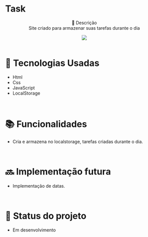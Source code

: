  # Task <br> 

<p align="center">
 📝 Descrição <br> 
   Site criado para armazenar suas tarefas durante o dia  <br> 
</p>


<div align="center">
    <img src="https://i.ibb.co/NyQchjP/tasks.png"/>
</div>

 <br> 
 
# 🚀 Tecnologias Usadas
* Html
* Css
* JavaScript
* LocalStorage

<br> 

# 📚 Funcionalidades
* Cria e armazena no localstorage, tarefas criadas durante o dia.

<br> 

# 🔜 Implementação futura
* Implementação de datas.

<br> 

# 🎯 Status do projeto
* Em desenvolvimento
